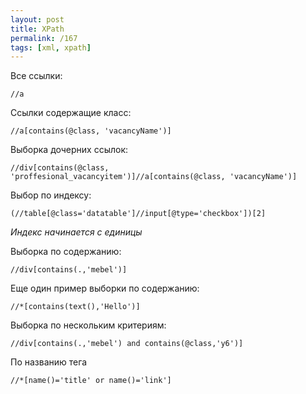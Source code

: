 ```yaml
---
layout: post
title: XPath
permalink: /167
tags: [xml, xpath]
---
```


Все ссылки:

    //a

Ссылки содержащие класс:

    //a[contains(@class, 'vacancyName')]

Выборка дочерних ссылок:

    //div[contains(@class, 'proffesional_vacancyitem')]//a[contains(@class, 'vacancyName')]

Выбор по индексу:

    (//table[@class='datatable']//input[@type='checkbox'])[2]

_Индекс начинается с единицы_

Выборка по содержанию:

    //div[contains(.,'mebel')]

Еще один пример выборки по содержанию:

    //*[contains(text(),'Hello')]

Выборка по нескольким критериям:

    //div[contains(.,'mebel') and contains(@class,'y6')]

По названию тега

    //*[name()='title' or name()='link']
